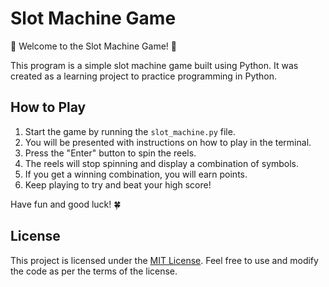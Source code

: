 # Slot Machine Game

🎰 Welcome to the Slot Machine Game! 🎰

This program is a simple slot machine game built using Python. It was created as a learning project to practice programming in Python.

## How to Play

1. Start the game by running the `slot_machine.py` file.
2. You will be presented with instructions on how to play in the terminal.
3. Press the "Enter" button to spin the reels.
4. The reels will stop spinning and display a combination of symbols.
5. If you get a winning combination, you will earn points.
6. Keep playing to try and beat your high score!

Have fun and good luck! 🍀

## License

This project is licensed under the [MIT License](https://opensource.org/licenses/MIT). Feel free to use and modify the code as per the terms of the license.
